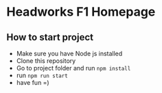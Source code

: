 # Headworks F1 Homepage

## How to start project
* Make sure you have Node js installed
* Clone this repository
* Go to project folder and run ```npm install```
* run ```npm run start```
* have fun =)
